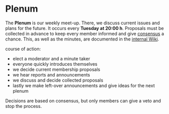 # Plenum

The **Plenum** is our weekly meet-up. There, we discuss current issues and plans for the future. It occurs every **Tuesday at 20:00 h**. Proposals must be collected in advance to keep every member informed and give [consensus](consensus.md) a chance. This, as well as the minutes, are documented in the [internal Wiki](https://intern.chaosdorf.de/verein/plenum/).

course of action:

- elect a moderator and a minute taker
- everyone quickly introduces themselves
- we decide current membership proposals
- we hear reports and announcements
- we discuss and decide collected proposals
- lastly we make left-over announcements and give ideas for the next plenum

Decisions are based on consensus, but only members can give a veto and stop the process.